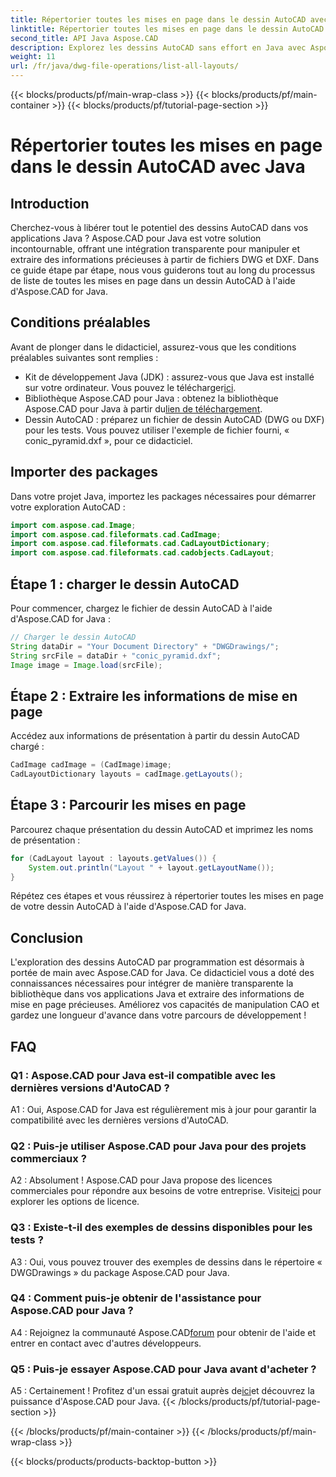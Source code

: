 ```yaml
---
title: Répertorier toutes les mises en page dans le dessin AutoCAD avec Java
linktitle: Répertorier toutes les mises en page dans le dessin AutoCAD avec Java
second_title: API Java Aspose.CAD
description: Explorez les dessins AutoCAD sans effort en Java avec Aspose.CAD. Répertoriez toutes les mises en page, extrayez des informations précieuses. Téléchargez-le maintenant pour une intégration transparente !
weight: 11
url: /fr/java/dwg-file-operations/list-all-layouts/
---
```


{{< blocks/products/pf/main-wrap-class >}}
{{< blocks/products/pf/main-container >}}
{{< blocks/products/pf/tutorial-page-section >}}

# Répertorier toutes les mises en page dans le dessin AutoCAD avec Java

## Introduction

Cherchez-vous à libérer tout le potentiel des dessins AutoCAD dans vos applications Java ? Aspose.CAD pour Java est votre solution incontournable, offrant une intégration transparente pour manipuler et extraire des informations précieuses à partir de fichiers DWG et DXF. Dans ce guide étape par étape, nous vous guiderons tout au long du processus de liste de toutes les mises en page dans un dessin AutoCAD à l'aide d'Aspose.CAD for Java.

## Conditions préalables

Avant de plonger dans le didacticiel, assurez-vous que les conditions préalables suivantes sont remplies :
- Kit de développement Java (JDK) : assurez-vous que Java est installé sur votre ordinateur. Vous pouvez le télécharger[ici](https://www.oracle.com/java/technologies/javase-downloads.html).
-  Bibliothèque Aspose.CAD pour Java : obtenez la bibliothèque Aspose.CAD pour Java à partir du[lien de téléchargement](https://releases.aspose.com/cad/java/).
- Dessin AutoCAD : préparez un fichier de dessin AutoCAD (DWG ou DXF) pour les tests. Vous pouvez utiliser l'exemple de fichier fourni, « conic_pyramid.dxf », pour ce didacticiel.

## Importer des packages

Dans votre projet Java, importez les packages nécessaires pour démarrer votre exploration AutoCAD :

```java
import com.aspose.cad.Image;
import com.aspose.cad.fileformats.cad.CadImage;
import com.aspose.cad.fileformats.cad.CadLayoutDictionary;
import com.aspose.cad.fileformats.cad.cadobjects.CadLayout;
```

## Étape 1 : charger le dessin AutoCAD

Pour commencer, chargez le fichier de dessin AutoCAD à l'aide d'Aspose.CAD for Java :

```java
// Charger le dessin AutoCAD
String dataDir = "Your Document Directory" + "DWGDrawings/";
String srcFile = dataDir + "conic_pyramid.dxf";
Image image = Image.load(srcFile);
```

## Étape 2 : Extraire les informations de mise en page

Accédez aux informations de présentation à partir du dessin AutoCAD chargé :

```java
CadImage cadImage = (CadImage)image;
CadLayoutDictionary layouts = cadImage.getLayouts();
```

## Étape 3 : Parcourir les mises en page

Parcourez chaque présentation du dessin AutoCAD et imprimez les noms de présentation :

```java
for (CadLayout layout : layouts.getValues()) {
    System.out.println("Layout " + layout.getLayoutName());
}
```

Répétez ces étapes et vous réussirez à répertorier toutes les mises en page de votre dessin AutoCAD à l'aide d'Aspose.CAD for Java.

## Conclusion

L'exploration des dessins AutoCAD par programmation est désormais à portée de main avec Aspose.CAD for Java. Ce didacticiel vous a doté des connaissances nécessaires pour intégrer de manière transparente la bibliothèque dans vos applications Java et extraire des informations de mise en page précieuses. Améliorez vos capacités de manipulation CAO et gardez une longueur d'avance dans votre parcours de développement !

## FAQ

### Q1 : Aspose.CAD pour Java est-il compatible avec les dernières versions d'AutoCAD ?

A1 : Oui, Aspose.CAD for Java est régulièrement mis à jour pour garantir la compatibilité avec les dernières versions d'AutoCAD.

### Q2 : Puis-je utiliser Aspose.CAD pour Java pour des projets commerciaux ?

 A2 : Absolument ! Aspose.CAD pour Java propose des licences commerciales pour répondre aux besoins de votre entreprise. Visite[ici](https://purchase.aspose.com/buy) pour explorer les options de licence.

### Q3 : Existe-t-il des exemples de dessins disponibles pour les tests ?

A3 : Oui, vous pouvez trouver des exemples de dessins dans le répertoire « DWGDrawings » du package Aspose.CAD pour Java.

### Q4 : Comment puis-je obtenir de l'assistance pour Aspose.CAD pour Java ?

 A4 : Rejoignez la communauté Aspose.CAD[forum](https://forum.aspose.com/c/cad/19) pour obtenir de l'aide et entrer en contact avec d'autres développeurs.

### Q5 : Puis-je essayer Aspose.CAD pour Java avant d'acheter ?

 A5 : Certainement ! Profitez d'un essai gratuit auprès de[ici](https://releases.aspose.com/)et découvrez la puissance d'Aspose.CAD pour Java.
{{< /blocks/products/pf/tutorial-page-section >}}

{{< /blocks/products/pf/main-container >}}
{{< /blocks/products/pf/main-wrap-class >}}

{{< blocks/products/products-backtop-button >}}
